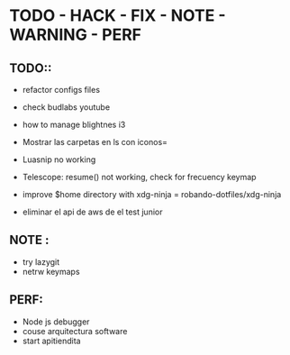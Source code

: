 # TODO - HACK - FIX - NOTE - WARNING - PERF

## TODO::
  - refactor configs files
  - check budlabs youtube
  - how to manage blightnes i3
  - Mostrar las carpetas en ls con iconos=
  - Luasnip no working
  - Telescope: resume() not working, check for frecuency keymap
  - improve $home directory with xdg-ninja = robando-dotfiles/xdg-ninja
    
  - eliminar el api de aws de el test junior

## NOTE :
  - try lazygit
  - netrw keymaps

## PERF: 
  - Node js debugger
  - couse arquitectura software
  - start apitiendita
